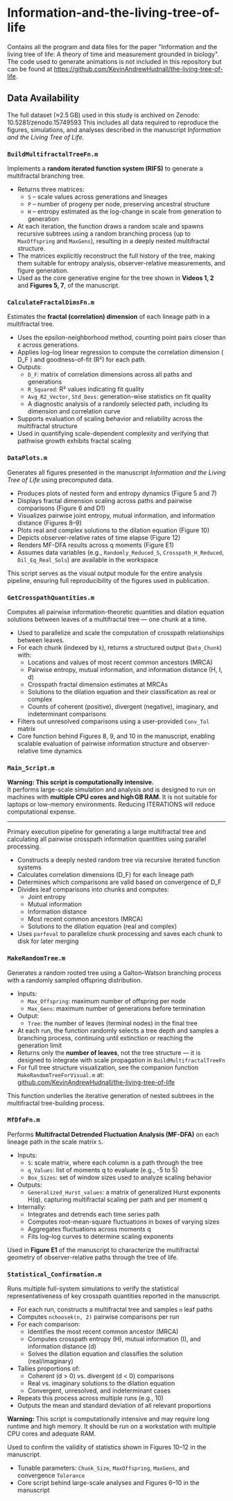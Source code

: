 # Information-and-the-living-tree-of-life
Contains all the program and data files for the paper "Information and the living tree of life: A theory of time and measurement grounded in biology".
The code used to generate animations is not included in this repository but can be found at https://github.com/KevinAndrewHudnall/the-living-tree-of-life.

## Data Availability
The full dataset (≈2.5 GB) used in this study is archived on Zenodo:
10.5281/zenodo.15749593
This includes all data required to reproduce the figures, simulations, and analyses described in the manuscript *Information and the Living Tree of Life*.

### `BuildMultifractalTreeFn.m`
Implements a **random iterated function system (RIFS)** to generate a multifractal branching tree.  
- Returns three matrices:
  - `S` – scale values across generations and lineages  
  - `P` – number of progeny per node, preserving ancestral structure  
  - `H` – entropy estimated as the log-change in scale from generation to generation  
- At each iteration, the function draws a random scale and spawns recursive subtrees using a random branching process (up to `MaxOffspring` and `MaxGens`), resulting in a deeply nested multifractal structure.  
- The matrices explicitly reconstruct the full history of the tree, making them suitable for entropy analysis, observer-relative measurements, and figure generation.  
- Used as the core generative engine for the tree shown in **Videos 1, 2** and **Figures 5, 7**, of the manuscript.
  
### `CalculateFractalDimsFn.m`

Estimates the **fractal (correlation) dimension** of each lineage path in a multifractal tree.  
- Uses the epsilon-neighborhood method, counting point pairs closer than ε across generations.  
- Applies log–log linear regression to compute the correlation dimension \( D_F \) and goodness-of-fit (R²) for each path.  
- Outputs:
  - `D_F`: matrix of correlation dimensions across all paths and generations  
  - `R_Squared`: R² values indicating fit quality  
  - `Avg_R2_Vector`, `Std_Devs`: generation-wise statistics on fit quality  
  - A diagnostic analysis of a randomly selected path, including its dimension and correlation curve  
- Supports evaluation of scaling behavior and reliability across the multifractal structure  
- Used in quantifying scale-dependent complexity and verifying that pathwise growth exhibits fractal scaling

### `DataPlots.m`

Generates all figures presented in the manuscript *Information and the Living Tree of Life* using precomputed data.  
- Produces plots of nested form and entropy dynamics (Figure 5 and 7)  
- Displays fractal dimension scaling across paths and pairwise comparisons (Figure 6 and D1)  
- Visualizes pairwise joint entropy, mutual information, and information distance (Figures 8–9)  
- Plots real and complex solutions to the dilation equation (Figure 10)  
- Depicts observer-relative rates of time elapse (Figure 12)  
- Renders MF-DFA results across q moments (Figure E1)  
- Assumes data variables (e.g., `Randomly_Reduced_S`, `Crosspath_H_Reduced`, `Dil_Eq_Real_Sols`) are available in the workspace  

This script serves as the visual output module for the entire analysis pipeline, ensuring full reproducibility of the figures used in publication.

### `GetCrosspathQuantities.m`

Computes all pairwise information-theoretic quantities and dilation equation solutions between leaves of a multifractal tree — one chunk at a time.  
- Used to parallelize and scale the computation of crosspath relationships between leaves.  
- For each chunk (indexed by `k`), returns a structured output (`Data_Chunk`) with:
  - Locations and values of most recent common ancestors (MRCA)
  - Pairwise entropy, mutual information, and information distance (H, I, d)
  - Crosspath fractal dimension estimates at MRCAs
  - Solutions to the dilation equation and their classification as real or complex
  - Counts of coherent (positive), divergent (negative), imaginary, and indeterminant comparisons  
- Filters out unresolved comparisons using a user-provided `Conv_Tol` matrix  
- Core function behind Figures 8, 9, and 10 in the manuscript, enabling scalable evaluation of pairwise information structure and observer-relative time dynamics

### `Main_Script.m`

**Warning: This script is computationally intensive.**  
It performs large-scale simulation and analysis and is designed to run on machines with **multiple CPU cores and high GB RAM**. It is not suitable for laptops or low-memory environments. Reducing ITERATIONS will reduce computational expense.

---

Primary execution pipeline for generating a large multifractal tree and calculating all pairwise crosspath information quantities using parallel processing.  
- Constructs a deeply nested random tree via recursive iterated function systems  
- Calculates correlation dimensions (D_F) for each lineage path  
- Determines which comparisons are valid based on convergence of D_F  
- Divides leaf comparisons into chunks and computes:
  - Joint entropy
  - Mutual information
  - Information distance
  - Most recent common ancestors (MRCA)
  - Solutions to the dilation equation (real and complex)
- Uses `parfeval` to parallelize chunk processing and saves each chunk to disk for later merging

### `MakeRandomTree.m`

Generates a random rooted tree using a Galton–Watson branching process with a randomly sampled offspring distribution.  
- Inputs:  
  - `Max_Offspring`: maximum number of offspring per node  
  - `Max_Gens`: maximum number of generations before termination  
- Output:  
  - `Tree`: the number of leaves (terminal nodes) in the final tree  
- At each run, the function randomly selects a tree depth and samples a branching process, continuing until extinction or reaching the generation limit  
- Returns only the **number of leaves**, not the tree structure — it is designed to integrate with scale propagation in `BuildMultifractalTreeFn`  
- For full tree structure visualization, see the companion function `MakeRandomTreeForVisual.m` at:  
  [github.com/KevinAndrewHudnall/the-living-tree-of-life](https://github.com/KevinAndrewHudnall/the-living-tree-of-life/tree/main/Functions)  

This function underlies the iterative generation of nested subtrees in the multifractal tree-building process.

### `MfDfaFn.m`

Performs **Multifractal Detrended Fluctuation Analysis (MF-DFA)** on each lineage path in the scale matrix `S`.  
- Inputs:
  - `S`: scale matrix, where each column is a path through the tree
  - `q_Values`: list of moments q to evaluate (e.g., -5 to 5)
  - `Box_Sizes`: set of window sizes used to analyze scaling behavior  
- Outputs:
  - `Generalized_Hurst_values`: a matrix of generalized Hurst exponents H(q), capturing multifractal scaling per path and per moment q  
- Internally:
  - Integrates and detrends each time series path
  - Computes root-mean-square fluctuations in boxes of varying sizes
  - Aggregates fluctuations across moments q
  - Fits log–log curves to determine scaling exponents

Used in **Figure E1** of the manuscript to characterize the multifractal geometry of observer-relative paths through the tree of life.

### `Statistical_Confirmation.m`

Runs multiple full-system simulations to verify the statistical representativeness of key crosspath quantities reported in the manuscript.  
- For each run, constructs a multifractal tree and samples `n` leaf paths  
- Computes `nchoosek(n, 2)` pairwise comparisons per run  
- For each comparison:
  - Identifies the most recent common ancestor (MRCA)
  - Computes crosspath entropy (H), mutual information (I), and information distance (d)
  - Solves the dilation equation and classifies the solution (real/imaginary)  
- Tallies proportions of:
  - Coherent (d > 0) vs. divergent (d < 0) comparisons
  - Real vs. imaginary solutions to the dilation equation
  - Convergent, unresolved, and indeterminant cases  
- Repeats this process across multiple runs (e.g., 10)  
- Outputs the mean and standard deviation of all relevant proportions

**Warning:** This script is computationally intensive and may require long runtime and high memory. It should be run on a workstation with multiple CPU cores and adequate RAM.

Used to confirm the validity of statistics shown in Figures 10–12 in the manuscript.

- Tunable parameters: `Chunk_Size`, `MaxOffspring`, `MaxGens`, and convergence `Tolerance`  
- Core script behind large-scale analyses and Figures 6–10 in the manuscript


